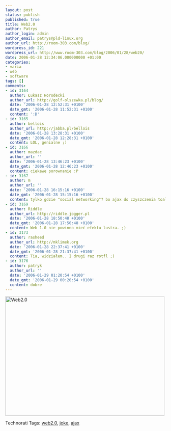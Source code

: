 ```yaml
---
layout: post
status: publish
published: true
title: Web2.0
author: Patrys
author_login: admin
author_email: patrys@pld-linux.org
author_url: http://room-303.com/blog/
wordpress_id: 221
wordpress_url: http://www.room-303.com/blog/2006/01/28/web20/
date: 2006-01-28 12:34:06.000000000 +01:00
categories:
- varia
- web
- software
tags: []
comments:
- id: 3164
  author: Łukasz Horodecki
  author_url: http://golf-olszewka.pl/blog/
  date: '2006-01-28 12:52:31 +0100'
  date_gmt: '2006-01-28 11:52:31 +0100'
  content: ':D'
- id: 3165
  author: bellois
  author_url: http://jabba.pl/bellois
  date: '2006-01-28 13:28:31 +0100'
  date_gmt: '2006-01-28 12:28:31 +0100'
  content: LOL, genialne ;)
- id: 3166
  author: mazdac
  author_url: ''
  date: '2006-01-28 13:46:23 +0100'
  date_gmt: '2006-01-28 12:46:23 +0100'
  content: ciekawe porownanie :P
- id: 3167
  author: m
  author_url: ''
  date: '2006-01-28 16:15:16 +0100'
  date_gmt: '2006-01-28 15:15:16 +0100'
  content: tylko gdzie "social networking"? bo ajax do czyszczenia toalet widac ;)
- id: 3169
  author: Riddle
  author_url: http://riddle.jogger.pl
  date: '2006-01-28 18:50:48 +0100'
  date_gmt: '2006-01-28 17:50:48 +0100'
  content: Web 1.0 nie powinno mieć efektu lustra. ;)
- id: 3173
  author: rasheed
  author_url: http://mklimek.org
  date: '2006-01-28 22:37:41 +0100'
  date_gmt: '2006-01-28 21:37:41 +0100'
  content: Tia, widziałem.. I drugi raz rotfl ;)
- id: 3176
  author: patryk
  author_url: ''
  date: '2006-01-29 01:20:54 +0100'
  date_gmt: '2006-01-29 00:20:54 +0100'
  content: dobre
---
```

<p class="strip"><a href="http://www.flickr.com/photos/90175672@N00/92101447/" title="Photo Sharing"><img src="http://static.flickr.com/37/92101447_7e351d2165.jpg" width="500" height="375" alt="Web2.0" /></a></p>

Technorati Tags: <a href="http://technorati.com/tag/web2.0" rel="tag">web2.0</a>, <a href="http://technorati.com/tag/joke" rel="tag">joke</a>, <a href="http://technorati.com/tag/ajax" rel="tag">ajax</a>
